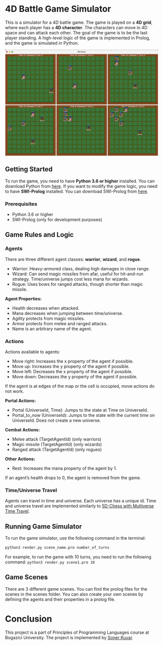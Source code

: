 # 4D Battle Game Simulator

This is a simulator for a 4D battle game. The game is played on a **4D grid**, where each player has a **4D character**. The characters can move in 4D space and can attack each other. The goal of the game is to be the last player standing. A high-level logic of the game is implemented in Prolog, and the game is simulated in Python.

![Sample Game Scene](vectors/4d_arena_example.png)

## Getting Started
To run the game, you need to have **Python 3.6 or higher** installed. You can download Python from [here](https://www.python.org/downloads/). If you want to modify the game logic, you need to have **SWI-Prolog** installed. You can download SWI-Prolog from [here](https://www.swi-prolog.org/download/stable).

### Prerequisites
- Python 3.6 or higher
- SWI-Prolog (only for development purposes)

## Game Rules and Logic

### Agents
There are three different agent classes: **warrior**, **wizard**, and **rogue**.
- Warrior: Heavy-armored class, dealing high damages in close range.
- Wizard: Can send magic missiles from afar, useful for hit-and-run strategy. Time/universe jumps cost less mana for wizards.
- Rogue: Uses bows for ranged attacks, though shorter than magic missile.

**Agent Properties:**
- Health decreases when attacked.
- Mana decreases when jumping between time/universe.
- Agility protects from magic missiles.
- Armor protects from melee and ranged attacks.
- Name is an arbitrary name of the agent.

### Actions
Actions available to agents:
- Move right: Increases the x property of the agent if possible.
- Move up: Increases the y property of the agent if possible.
- Move left: Decreases the x property of the agent if possible.
- Move down: Decreases the y property of the agent if possible.

If the agent is at edges of the map or the cell is occupied, move actions do not work.

**Portal Actions:**
- Portal (UniverseId, Time): Jumps to the state at Time on UniverseId.
- Portal_to_now (UniverseId): Jumps to the state with the current time on UniverseId. Does not create a new universe.

**Combat Actions:**
- Melee attack (TargetAgentId) (only warriors)
- Magic missile (TargetAgentId) (only wizards)
- Ranged attack (TargetAgentId) (only rogues)

**Other Actions:**
- Rest: Increases the mana property of the agent by 1.

If an agent’s health drops to 0, the agent is removed from the game.

### Time/Universe Travel
Agents can travel in time and universe. Each universe has a unique id. Time and universe travel are implemented similarly to [5D-Chess with Multiverse Time Travel](https://store.steampowered.com/app/1349230/5D_Chess_With_Multiverse_Time_Travel/).

## Running Game Simulator 
To run the game simulator, use the following command in the terminal:
```bash
python3 render.py scene_name.pro number_of_turns
```

For example, to run the game with 10 turns, you need to run the following command:
```python3 render.py scene1.pro 10```

## Game Scenes
There are 3 different game scenes. You can find the prolog files for the scenes in the scenes folder. You can also create your own scenes by defining the agents and their properties in a prolog file.


# Conclusion
This project is a part of Principles of Programming Languages course at Bogazici University. The project is implemented by [Soner Kuyar](github.com/sonerkuyar).




